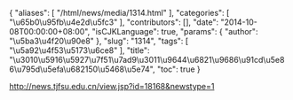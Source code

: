 {
    "aliases": [
        "/html/news/media/1314.html"
    ],
    "categories": [
        "\u65b0\u95fb\u4e2d\u5fc3"
    ],
    "contributors": [],
    "date": "2014-10-08T00:00:00+08:00",
    "isCJKLanguage": true,
    "params": {
        "author": "\u5ba3\u4f20\u90e8"
    },
    "slug": "1314",
    "tags": [
        "\u5a92\u4f53\u5173\u6ce8"
    ],
    "title": "\u3010\u5916\u5927\u7f51\u7ad9\u3011\u9644\u6821\u9686\u91cd\u5e86\u795d\u5efa\u682150\u5468\u5e74",
    "toc": true
}

<http://news.tjfsu.edu.cn/view.jsp?id=18168&newstype=1>

